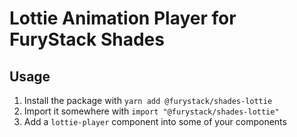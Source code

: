 # Lottie Animation Player for FuryStack Shades

## Usage

1. Install the package with `yarn add @furystack/shades-lottie`
1. Import it somewhere with `import "@furystack/shades-lottie"`
1. Add a `lottie-player` component into some of your components

